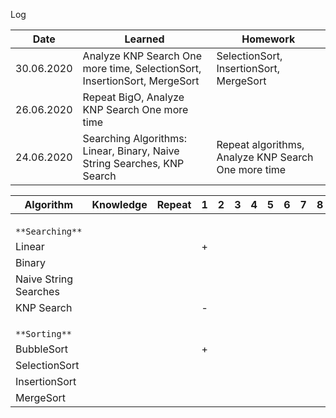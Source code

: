 Log

| Date  | Learned | Homework |
| ------------- | ------------- | ------------- |
| 30.06.2020| Analyze KNP Search One more time, SelectionSort, InsertionSort, MergeSort | SelectionSort, InsertionSort, MergeSort |
| 26.06.2020| Repeat BigO, Analyze KNP Search One more time |
| 24.06.2020  | Searching Algorithms: Linear, Binary, Naive String Searches, KNP Search | Repeat algorithms, Analyze KNP Search One more time |


| Algorithm  | Knowledge  | Repeat  |  1 | 2  | 3 | 4 | 5 | 6 | 7  | 8  | 9  | 10  |
|---|---|---|---|---|---|---|---|---|---|---|---|---|
|   |   |   |   |   |   |   |   |   |   |   |   |   |
|   |   |   |   |   |   |   |   |   |   |   |   |   |
|   |   |   |   |   |   |   |   |   |   |   |   |   |
| `**Searching**`  |   |   |   |   |   |   |   |   |   |   |   |   |
|  Linear  |   |   | +  |   |   |   |   |   |   |   |   |   |
| Binary  |   |   |   |   |   |   |   |   |   |   |   |   |
| Naive String Searches  |   |   |   |   |   |   |   |   |   |   |   |   |
|  KNP Search  |   |   | - |   |   |   |   |   |   |   |   |   |
|   |   |   |   |   |   |   |   |   |   |   |   |   |
|   |   |   |   |   |   |   |   |   |   |   |   |   |
|   |   |   |   |   |   |   |   |   |   |   |   |   |
| `**Sorting**`  |   |   |   |   |   |   |   |   |   |   |   |   |
|  BubbleSort  |  |   | + |   |   |   |   |   |   |   |   |   |
|  SelectionSort |   |   |   |   |   |   |   |   |   |   |   |   |
|  InsertionSort |   |   |   |   |   |   |   |   |   |   |   |   |
|  MergeSort |   |   |   |   |   |   |   |   |   |   |   |   |